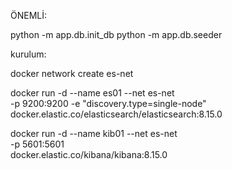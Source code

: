 ÖNEMLİ:

python -m app.db.init_db
python -m app.db.seeder



kurulum:

docker network create es-net

docker run -d --name es01 --net es-net \
  -p 9200:9200 -e "discovery.type=single-node" \
  docker.elastic.co/elasticsearch/elasticsearch:8.15.0

docker run -d --name kib01 --net es-net \
  -p 5601:5601 \
  docker.elastic.co/kibana/kibana:8.15.0




